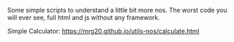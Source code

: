 Some simple scripts to understand a little bit more nos.
The worst code you will ever see, full html and js without any framework.

Simple Calculator:
https://mrg20.github.io/utils-nos/calculate.html
